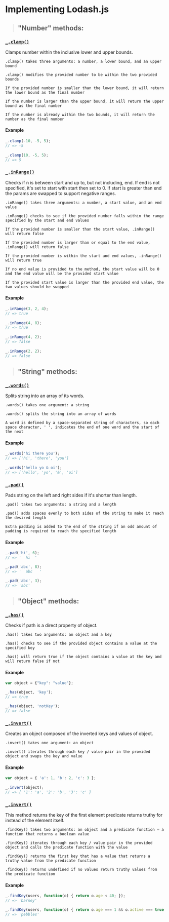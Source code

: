 # Implementing Lodash.js

> ## "Number" methods:

### [`_.clamp()`](https://lodash.com/docs/4.17.15#clamp)

Clamps number within the inclusive lower and upper bounds.
```
.clamp() takes three arguments: a number, a lower bound, and an upper bound

.clamp() modifies the provided number to be within the two provided bounds

If the provided number is smaller than the lower bound, it will return the lower bound as the final number

If the number is larger than the upper bound, it will return the upper bound as the final number

If the number is already within the two bounds, it will return the number as the final number
```
#### Example
``` js
_.clamp(-10, -5, 5);
// => -5
 
_.clamp(10, -5, 5);
// => 5
```

### [`_.inRange()`](https://lodash.com/docs/4.17.15#inRange)

Checks if n is between start and up to, but not including, end. If end is not specified, it's set to start with start then set to 0. If start is greater than end the params are swapped to support negative ranges.
```
.inRange() takes three arguments: a number, a start value, and an end value

.inRange() checks to see if the provided number falls within the range specified by the start and end values

If the provided number is smaller than the start value, .inRange() will return false

If the provided number is larger than or equal to the end value, .inRange() will return false

If the provided number is within the start and end values, .inRange() will return true

If no end value is provided to the method, the start value will be 0 and the end value will be the provided start value

If the provided start value is larger than the provided end value, the two values should be swapped
```
#### Example
``` js
_.inRange(3, 2, 4);
// => true
 
_.inRange(4, 8);
// => true
 
_.inRange(4, 2);
// => false
 
_.inRange(2, 2);
// => false
```

> ## "String" methods:

### [`_.words()`](https://lodash.com/docs/4.17.15#words)

Splits string into an array of its words.

```
.words() takes one argument: a string

.words() splits the string into an array of words

A word is defined by a space-separated string of characters, so each space character, ' ', indicates the end of one word and the start of the next
```
#### Example
``` js
_.words('hi there you');
// => ['hi', 'there', 'you']
 
_.words('hello yo & oi');
// => ['hello', 'yo', '&', 'oi']
```

### [`_.pad()`](https://lodash.com/docs/4.17.15#pad)

Pads string on the left and right sides if it's shorter than length.

```
.pad() takes two arguments: a string and a length

.pad() adds spaces evenly to both sides of the string to make it reach the desired length

Extra padding is added to the end of the string if an odd amount of padding is required to reach the specified length
```
#### Example
``` js
_.pad('hi', 6);
// => '  hi  '

_.pad('abc', 8);
// => '  abc   '

_.pad('abc', 3);
// => 'abc'
```

> ## "Object" methods:

### [`_.has()`](https://lodash.com/docs/4.17.15#has)

Checks if path is a direct property of object.

```
.has() takes two arguments: an object and a key

.has() checks to see if the provided object contains a value at the specified key

.has() will return true if the object contains a value at the key and will return false if not
```

#### Example
``` js
var object = {"key": "value"};

_.has(object, 'key');
// => true

_.has(object, 'notKey');
// => false
```

### [`_.invert()`](https://lodash.com/docs/4.17.15#invert)

Creates an object composed of the inverted keys and values of object.
```
.invert() takes one argument: an object

.invert() iterates through each key / value pair in the provided object and swaps the key and value
```

#### Example
``` js
var object = { 'a': 1, 'b': 2, 'c': 3 };
 
_.invert(object);
// => { '1': 'a', '2': 'b', '3': 'c' }
```

### [`_.invert()`](https://lodash.com/docs/4.17.15#invert)

This method returns the key of the first element predicate returns truthy for instead of the element itself.
```
.findKey() takes two arguments: an object and a predicate function — a function that returns a boolean value

.findKey() iterates through each key / value pair in the provided object and calls the predicate function with the value

.findKey() returns the first key that has a value that returns a truthy value from the predicate function

.findKey() returns undefined if no values return truthy values from the predicate function
```

#### Example
``` js
_.findKey(users, function(o) { return o.age < 40; });
// => 'barney'

_.findKey(users, function(o) { return o.age === 1 && o.active === true });
// => 'pebbles'
```